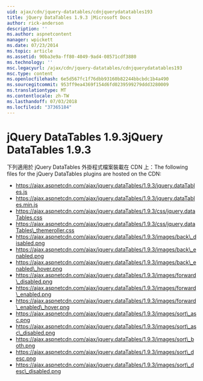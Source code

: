```yaml
---
uid: ajax/cdn/jquery-datatables/cdnjquerydatatables193
title: jQuery DataTables 1.9.3 |Microsoft Docs
author: rick-anderson
description: ''
ms.author: aspnetcontent
manager: wpickett
ms.date: 07/23/2014
ms.topic: article
ms.assetid: 90ba3e9a-ff80-4049-9ad4-08571cdf3880
ms.technology: ''
msc.legacyurl: /ajax/cdn/jquery-datatables/cdnjquerydatatables193
msc.type: content
ms.openlocfilehash: 6e5d567fc1f76dbb93160b82244bbcbdc1b4a490
ms.sourcegitcommit: 953ff9ea4369f154d6fd0239599279ddd3280009
ms.translationtype: MT
ms.contentlocale: zh-TW
ms.lasthandoff: 07/03/2018
ms.locfileid: "37365184"
---
```

<a name="jquery-datatables-193"></a><span data-ttu-id="6fceb-102">jQuery DataTables 1.9.3</span><span class="sxs-lookup"><span data-stu-id="6fceb-102">jQuery DataTables 1.9.3</span></span>
====================
<span data-ttu-id="6fceb-103">下列適用於 jQuery DataTables 外掛程式檔案裝載在 CDN 上：</span><span class="sxs-lookup"><span data-stu-id="6fceb-103">The following files for the jQuery DataTables plugins are hosted on the CDN:</span></span>

- https://ajax.aspnetcdn.com/ajax/jquery.dataTables/1.9.3/jquery.dataTables.js
- https://ajax.aspnetcdn.com/ajax/jquery.dataTables/1.9.3/jquery.dataTables.min.js
- https://ajax.aspnetcdn.com/ajax/jquery.dataTables/1.9.3/css/jquery.dataTables.css
- https://ajax.aspnetcdn.com/ajax/jquery.dataTables/1.9.3/css/jquery.dataTables\_themeroller.css
- https://ajax.aspnetcdn.com/ajax/jquery.dataTables/1.9.3/images/back\_disabled.png
- https://ajax.aspnetcdn.com/ajax/jquery.dataTables/1.9.3/images/back\_enabled.png
- https://ajax.aspnetcdn.com/ajax/jquery.dataTables/1.9.3/images/back\_enabled\_hover.png
- https://ajax.aspnetcdn.com/ajax/jquery.dataTables/1.9.3/images/forward\_disabled.png
- https://ajax.aspnetcdn.com/ajax/jquery.dataTables/1.9.3/images/forward\_enabled.png
- https://ajax.aspnetcdn.com/ajax/jquery.dataTables/1.9.3/images/forward\_enabled\_hover.png
- https://ajax.aspnetcdn.com/ajax/jquery.dataTables/1.9.3/images/sort\_asc.png
- https://ajax.aspnetcdn.com/ajax/jquery.dataTables/1.9.3/images/sort\_asc\_disabled.png
- https://ajax.aspnetcdn.com/ajax/jquery.dataTables/1.9.3/images/sort\_both.png
- https://ajax.aspnetcdn.com/ajax/jquery.dataTables/1.9.3/images/sort\_desc.png
- https://ajax.aspnetcdn.com/ajax/jquery.dataTables/1.9.3/images/sort\_desc\_disabled.png
